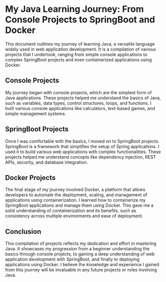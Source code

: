 # My Java Learning Journey: From Console Projects to SpringBoot and Docker

This document outlines my journey of learning Java, a versatile language widely used in web application development. It is a compilation of various projects that I undertook, ranging from simple console applications to complex SpringBoot projects and even containerized applications using Docker.

## Console Projects
My journey began with console projects, which are the simplest form of Java applications. These projects helped me understand the basics of Java, such as variables, data types, control structures, loops, and functions. I built various console applications like calculators, text-based games, and simple management systems.

## SpringBoot Projects
Once I was comfortable with the basics, I moved on to SpringBoot projects. SpringBoot is a framework that simplifies the setup of Spring applications. I used it to build various web applications with complex functionalities. These projects helped me understand concepts like dependency injection, REST APIs, security, and database integration.

## Docker Projects
The final stage of my journey involved Docker, a platform that allows developers to automate the deployment, scaling, and management of applications using containerization. I learned how to containerize my SpringBoot applications and manage them using Docker. This gave me a solid understanding of containerization and its benefits, such as consistency across multiple environments and ease of deployment.

## Conclusion
This compilation of projects reflects my dedication and effort in mastering Java. It showcases my progression from a beginner understanding the basics through console projects, to gaining a deep understanding of web application development with SpringBoot, and finally to deploying applications using Docker. I believe the knowledge and experience I gained from this journey will be invaluable in any future projects or roles involving Java.

